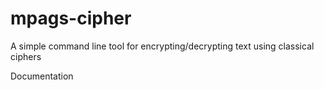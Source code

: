 # mpags-cipher
A simple command line tool for encrypting/decrypting text using classical ciphers






Documentation
